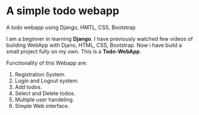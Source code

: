 # A simple todo webapp
 A todo webapp using Django, HMTL, CSS, Bootstrap
 
I am a beginner in learning **Django**. I have previously watched few videos of building WebApp with Djano, HTML, CSS, Bootstrap. Now i have build a small project fully on my own. This is a **Todo-WebApp**.

Functionality of this Webapp are:
1. Registration System.
2. Login and Logout system.
3. Add todos.
4. Select and Delete todos.
5. Multiple user handeling.
6. Simple Web interface.

